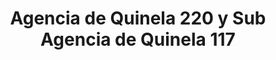 ---
title: "Agencia de Quinela 220 y Sub Agencia de Quinela 117"
url: /posadas/agencia-de-quinela-220-y-sub-agencia-de-quinela-117/
shop: lotería
---